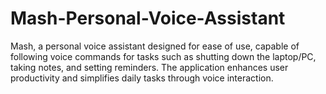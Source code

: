 # Mash-Personal-Voice-Assistant
Mash, a personal voice assistant designed for ease of use, capable of following voice commands for tasks such as shutting down the laptop/PC, taking notes, and setting reminders. The application enhances user productivity and simplifies daily tasks through voice interaction.

